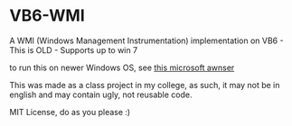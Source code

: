 # VB6-WMI
A WMI (Windows Management Instrumentation) implementation on VB6 - This is OLD - Supports up to win 7

to run this on newer Windows OS, see [this microsoft awnser](https://answers.microsoft.com/en-us/windows/forum/apps_windows_10-winapps-appscat_tools/comctl32ocx-file-missinginvalid-for-windows-10/0d515059-0397-4b72-a39b-120a7be96043)

This was made as a class project in my college, as such, it may not be in english and may contain ugly, not reusable code.

MIT License, do as you please :)